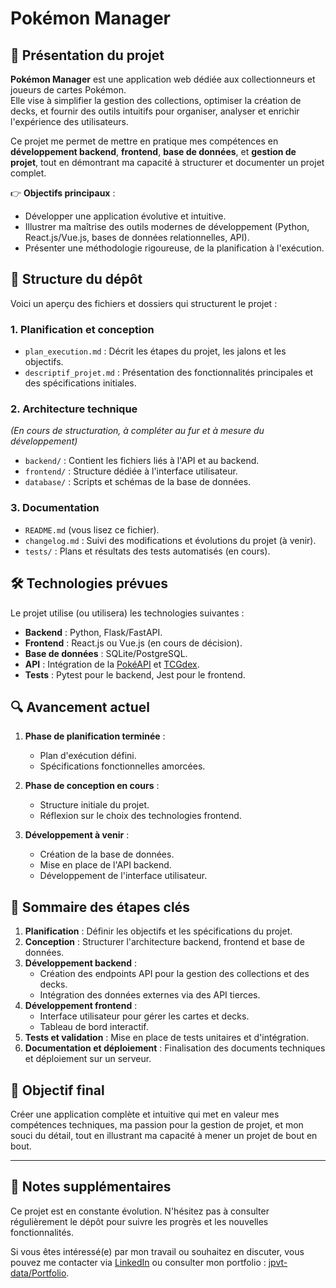 # Pokémon Manager  

## 🚀 Présentation du projet  

**Pokémon Manager** est une application web dédiée aux collectionneurs et joueurs de cartes Pokémon.  
Elle vise à simplifier la gestion des collections, optimiser la création de decks, et fournir des outils intuitifs pour organiser, analyser et enrichir l'expérience des utilisateurs.  

Ce projet me permet de mettre en pratique mes compétences en **développement backend**, **frontend**, **base de données**, et **gestion de projet**, tout en démontrant ma capacité à structurer et documenter un projet complet.  

👉 **Objectifs principaux** :  
- Développer une application évolutive et intuitive.  
- Illustrer ma maîtrise des outils modernes de développement (Python, React.js/Vue.js, bases de données relationnelles, API).  
- Présenter une méthodologie rigoureuse, de la planification à l'exécution.  

## 📂 Structure du dépôt  

Voici un aperçu des fichiers et dossiers qui structurent le projet :  

### 1. **Planification et conception**  
- `plan_execution.md` : Décrit les étapes du projet, les jalons et les objectifs.  
- `descriptif_projet.md` : Présentation des fonctionnalités principales et des spécifications initiales.  

### 2. **Architecture technique**  
*(En cours de structuration, à compléter au fur et à mesure du développement)*  
- `backend/` : Contient les fichiers liés à l'API et au backend.  
- `frontend/` : Structure dédiée à l'interface utilisateur.  
- `database/` : Scripts et schémas de la base de données.  

### 3. **Documentation**  
- `README.md` (vous lisez ce fichier).  
- `changelog.md` : Suivi des modifications et évolutions du projet (à venir).  
- `tests/` : Plans et résultats des tests automatisés (en cours).  

## 🛠️ Technologies prévues  

Le projet utilise (ou utilisera) les technologies suivantes :  
- **Backend** : Python, Flask/FastAPI.  
- **Frontend** : React.js ou Vue.js (en cours de décision).  
- **Base de données** : SQLite/PostgreSQL.  
- **API** : Intégration de la [PokéAPI](https://pokeapi.co/) et [TCGdex](https://github.com/tcgdex).  
- **Tests** : Pytest pour le backend, Jest pour le frontend.  

## 🔍 Avancement actuel  

1. **Phase de planification terminée** :  
   - Plan d'exécution défini.  
   - Spécifications fonctionnelles amorcées.  

2. **Phase de conception en cours** :  
   - Structure initiale du projet.  
   - Réflexion sur le choix des technologies frontend.  

3. **Développement à venir** :  
   - Création de la base de données.  
   - Mise en place de l'API backend.  
   - Développement de l'interface utilisateur.  

## 📖 Sommaire des étapes clés  

1. **Planification** : Définir les objectifs et les spécifications du projet.  
2. **Conception** : Structurer l'architecture backend, frontend et base de données.  
3. **Développement backend** :  
   - Création des endpoints API pour la gestion des collections et des decks.  
   - Intégration des données externes via des API tierces.  
4. **Développement frontend** :  
   - Interface utilisateur pour gérer les cartes et decks.  
   - Tableau de bord interactif.  
5. **Tests et validation** : Mise en place de tests unitaires et d'intégration.  
6. **Documentation et déploiement** : Finalisation des documents techniques et déploiement sur un serveur.  

## 🎯 Objectif final  

Créer une application complète et intuitive qui met en valeur mes compétences techniques, ma passion pour la gestion de projet, et mon souci du détail, tout en illustrant ma capacité à mener un projet de bout en bout.  

---

## 📝 Notes supplémentaires  

Ce projet est en constante évolution. N'hésitez pas à consulter régulièrement le dépôt pour suivre les progrès et les nouvelles fonctionnalités.  

Si vous êtes intéressé(e) par mon travail ou souhaitez en discuter, vous pouvez me contacter via [LinkedIn](https://www.linkedin.com/) ou consulter mon portfolio : [jpvt-data/Portfolio](https://github.com/jpvt-data/Portfolio).  